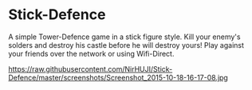 # Stick-Defence

A simple Tower-Defence game in a stick figure style. 
Kill your enemy's solders and destroy his castle before he will destroy yours!
Play against your friends over the network or using Wifi-Direct.



https://raw.githubusercontent.com/NirHUJI/Stick-Defence/master/screenshots/Screenshot_2015-10-18-16-17-08.jpg

